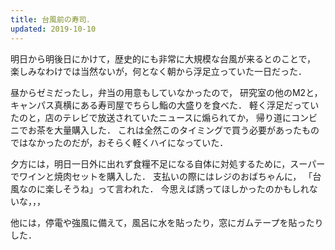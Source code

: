 ```yaml
---
title: 台風前の寿司．
updated: 2019-10-10
---
```


明日から明後日にかけて，歴史的にも非常に大規模な台風が来るとのことで，
楽しみなわけでは当然ないが，何となく朝から浮足立っていた一日だった．

昼からゼミだったし，弁当の用意もしていなかったので，
研究室の他のM2と，キャンパス真横にある寿司屋でちらし鮨の大盛りを食べた．
軽く浮足だっていたのと，店のテレビで放送されていたニュースに煽られてか，
帰り道にコンビニでお茶を大量購入した．
これは全然このタイミングで買う必要があったものではなかったのだが，おそらく軽くハイになっていた．

夕方には，明日一日外に出れず食糧不足になる自体に対処するために，スーパーでワインと焼肉セットを購入した．
支払いの際にはレジのおばちゃんに， 「台風なのに楽しそうね」って言われた．
今思えば誘ってほしかったのかもしれないな，，，

他には，停電や強風に備えて，風呂に水を貼ったり，窓にガムテープを貼ったりした．
